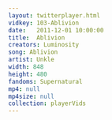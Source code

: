 ```yaml
---
layout: twitterplayer.html
vidkey: 103-Ablivion
date:   2011-12-01 10:00:00
title:  Ablivion
creators: Luminosity
song: Ablivion
artist: Unkle
width: 848
height: 480
fandoms: Supernatural
mp4: null
mp4size: null
collection: playerVids
---
```


  <div>
  
  </div>
  